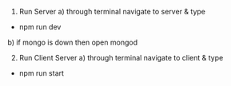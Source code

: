 1. Run Server
a) through terminal navigate to server & type
 - npm run dev

b) if mongo is down then open mongod

2. Run Client Server
a) through terminal navigate to client & type
 - npm run start